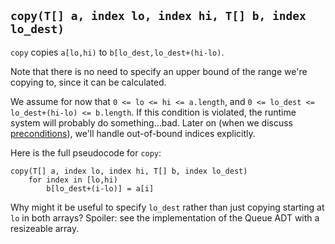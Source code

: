 ## `copy(T[] a, index lo, index hi, T[] b, index lo_dest)`
`copy` copies `a[lo,hi)` to `b[lo_dest,lo_dest+(hi-lo)`.

Note that there is no need
to specify an upper bound
of the range we're copying to,
since it can be calculated.

We assume for now that `0 <= lo <= hi <= a.length`,
and `0 <= lo_dest <= lo_dest+(hi-lo) <= b.length`.
If this condition is violated,
the runtime system will probably do something...bad.
Later on (when we discuss [preconditions](../CS1/Preconditions.md)),
we'll handle out-of-bound indices explicitly.

Here is the full pseudocode for `copy`:
```
copy(T[] a, index lo, index hi, T[] b, index lo_dest)
    for index in [lo,hi)
        b[lo_dest+(i-lo)] = a[i]
```

Why might it be useful to specify
`lo_dest` rather than just copying
starting at `lo` in both arrays?
Spoiler: see the implementation
of the Queue ADT with a
resizeable array.

